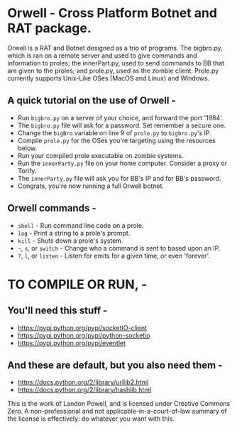 # Orwell - Cross Platform Botnet and RAT package.

Orwell is a RAT and Botnet designed as a trio of programs. 
The bigbro.py, which is ran on a remote server and used to 
give commands and information to proles; the innerPart.py,
used to send commands to BB that are given to the proles;
and prole.py, used as the zombie client. Prole.py currently
supports Unix-Like OSes (MacOS and Linux) and Windows.

## A quick tutorial on the use of Orwell - 
* Run `bigbro.py` on a server of your choice, and forward the port '1984'.
* The `bigbro.py` file will ask for a password. Set remember a secure one.
* Change the `bigBro` variable on line 9 of `prole.py` to `bigbro.py`'s IP.
* Compile `prole.py` for the OSes you're targeting using the resources below.
* Run your compiled prole executable on zombie systems. 
* Run the `innerParty.py` file on your home computer. Consider a proxy or Torify.
* The `innerParty.py` file will ask you for BB's IP and for BB's password. 
* Congrats, you're now running a full Orwell botnet.

## Orwell commands - 
* `shell`   - Run command line code on a prole.
* `log`     - Print a string to a prole's prompt.
* `kill`    - Shuts down a prole's system.
* `~`, `s`, or `switch` - Change who a command is sent to based upon an IP.
* `?`, `l`, or `listen` - Listen for emits for a given time, or even 'forever'.

# TO COMPILE OR RUN, - 
## You'll need this stuff - 
*    https://pypi.python.org/pypi/socketIO-client
*    https://pypi.python.org/pypi/python-socketio
*    https://pypi.python.org/pypi/eventlet

## And these are default, but you also need them - 
*    https://docs.python.org/2/library/urllib2.html
*    https://docs.python.org/2/library/hashlib.html

This is the work of Landon Powell, and is licensed under 
Creative Commons Zero. A non-professional and not 
applicable-in-a-court-of-law summary of the license is effectively:
do whatever you want with this.
